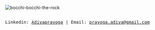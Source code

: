 <p align="Left">
  
  ![bocchi-bocchi-the-rock](https://github.com/Adivaprayoga/Adivaprayoga/assets/32256496/f85e73ca-1c20-4ede-b3b2-07e989938f48)

  <br>
  <samp>
    Linkedin: <a href="https://www.linkedin.com/in/adiva-prayoga/">Adivaprayoga</a> |
    Email: <a href="mailto:prayoga.adiva@gmail.com">prayoga.adiva@gmail.com</a>
  </samp>
</p>
